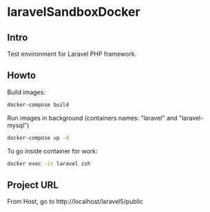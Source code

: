 # laravelSandboxDocker
## Intro
Test environment for Laravel PHP framework.
## Howto
Build images:
```bash
docker-compose build
```
Run images in background (containers names: "laravel" and "laravel-mysql")
```bash
docker-compose up -d
```
To go inside container for work:
```bash
docker exec -it laravel zsh
```
## Project URL
From Host, go to http://localhost/laravel5/public
